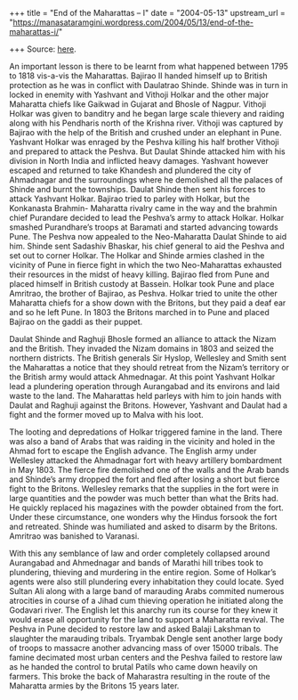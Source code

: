 +++
title = "End of the Maharattas – I"
date = "2004-05-13"
upstream_url = "https://manasataramgini.wordpress.com/2004/05/13/end-of-the-maharattas-i/"

+++
Source: [here](https://manasataramgini.wordpress.com/2004/05/13/end-of-the-maharattas-i/).

An important lesson is there to be learnt from what happened between 1795 to 1818 vis-a-vis the Maharattas. Bajirao II handed himself up to British protection as he was in conflict with Daulatrao Shinde. Shinde was in turn in locked in enemity with Yashvant and Vithoji Holkar and the other major Maharatta chiefs like Gaikwad in Gujarat and Bhosle of Nagpur. Vithoji Holkar was given to banditry and he began large scale thievery and raiding along with his Pendharis north of the Krishna river. Vithoji was captured by Bajirao with the help of the British and crushed under an elephant in Pune. Yashvant Holkar was enraged by the Peshva killing his half brother Vithoji and prepared to attack the Peshva. But Daulat Shinde attacked him with his division in North India and inflicted heavy damages. Yashvant however escaped and returned to take Khandesh and plundered the city of Ahmadnagar and the surroundings where he demolished all the palaces of Shinde and burnt the townships. Daulat Shinde then sent his forces to attack Yashvant Holkar. Bajirao tried to parley with Holkar, but the Konkanasta Brahmin- Maharatta rivalry came in the way and the brahmin chief Purandare decided to lead the Peshva’s army to attack Holkar. Holkar smashed Purandhare’s troops at Baramati and started advancing towards Pune. The Peshva now appealed to the Neo-Maharatta Daulat Shinde to aid him. Shinde sent Sadashiv Bhaskar, his chief general to aid the Peshva and set out to corner Holkar. The Holkar and Shinde armies clashed in the vicinity of Pune in fierce fight in which the two Neo-Maharattas exhausted their resources in the midst of heavy killing. Bajirao fled from Pune and placed himself in British custody at Bassein. Holkar took Pune and place Amritrao, the brother of Bajirao, as Peshva. Holkar tried to unite the other Maharatta chiefs for a show down with the Britons, but they paid a deaf ear and so he left Pune. In 1803 the Britons marched in to Pune and placed Bajirao on the gaddi as their puppet.

Daulat Shinde and Raghuji Bhosle formed an alliance to attack the Nizam and the British. They invaded the Nizam domains in 1803 and seized the northern districts. The British generals Sir Hyslop, Wellesley and Smith sent the Maharattas a notice that they should retreat from the Nizam’s territory or the British army would attack Ahmednagar. At this point Yashvant Holkar lead a plundering operation through Aurangabad and its environs and laid waste to the land. The Maharattas held parleys with him to join hands with Daulat and Raghuji against the Britons. However, Yashvant and Daulat had a fight and the former moved up to Malva with his loot.

The looting and depredations of Holkar triggered famine in the land. There was also a band of Arabs that was raiding in the vicinity and holed in the Ahmad fort to escape the English advance. The English army under Wellesley attacked the Ahmadnagar fort with heavy artillery bombardment in May 1803. The fierce fire demolished one of the walls and the Arab bands and Shinde’s army dropped the fort and fled after losing a short but fierce fight to the Britons. Wellesley remarks that the supplies in the fort were in large quantities and the powder was much better than what the Brits had. He quickly replaced his magazines with the powder obtained from the fort. Under these circumstance, one wonders why the Hindus forsook the fort and retreated. Shinde was humiliated and asked to disarm by the Britons. Amritrao was banished to Varanasi.

With this any semblance of law and order completely collapsed around Aurangabad and Ahmednagar and bands of Marathi hill tribes took to plundering, thieving and murdering in the entire region. Some of Holkar’s agents were also still plundering every inhabitation they could locate. Syed Sultan Ali along with a large band of marauding Arabs commited numerous atrocities in course of a Jihad cum thieving operation he initiated along the Godavari river. The English let this anarchy run its course for they knew it would erase all opportunity for the land to support a Maharatta revival. The Peshva in Pune decided to restore law and asked Balaji Lakshman to slaughter the marauding tribals. Tryambak Dengle sent another large body of troops to massacre another advancing mass of over 15000 tribals. The famine decimated most urban centers and the Peshva failed to restore law as he handed the control to brutal Patils who came down heavily on farmers. This broke the back of Maharastra resulting in the route of the Maharatta armies by the Britons 15 years later.

